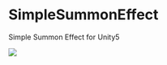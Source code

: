 # SimpleSummonEffect
Simple Summon Effect for Unity5

<span itemtype="http://schema.org/Photograph" itemscope="itemscope"><img class="magnifiable" src="https://lh3.googleusercontent.com/-C0M9PXbjKDY/WLwCsUMkjkI/AAAAAAAAFgA/Uy3yve6yh80Xl6P5-Rc1qu0N5aA8OfwKgCLcB/s1024/SummonEffect4.gif" itemprop="image"></span>
